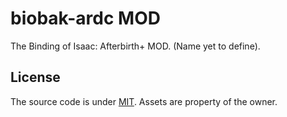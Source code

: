 # biobak-ardc MOD
The Binding of Isaac: Afterbirth+ MOD. (Name yet to define).

## License
The source code is under [MIT]().
Assets are property of the owner.
